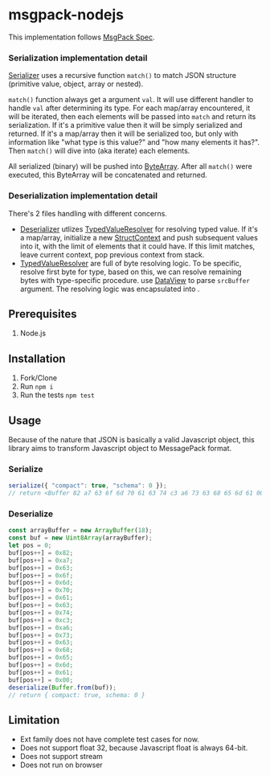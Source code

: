 # msgpack-nodejs

This implementation follows [MsgPack Spec](https://github.com/msgpack/msgpack/blob/master/spec.md).  
  
### Serialization implementation detail
[Serializer](blob/main/src/Serialize.js) uses a recursive function ```match()``` to match JSON structure (primitive value, object, array or nested).

```match()``` function always get a argument ```val```. It will use different handler to handle ```val``` after determining its type. 
For each map/array encountered, it will be iterated, then each elements will be passed into ```match``` and return its serialization.
If it's a primitive value then it will be simply serialized and returned.
If it's a map/array then it will be serialized too, but only with information like "what type is this value?" and "how many elements it has?".
Then ```match()``` will dive into (aka iterate) each elements.

All serialized (binary) will be pushed into [ByteArray](blob/main/src/ByteArray.js).
After all ```match()``` were executed, this ByteArray will be concatenated and returned.

### Deserialization implementation detail
There's 2 files handling with different concerns.
- [Deserializer](blob/main/src/Deserialize.js) utlizes [TypedValueResolver](blob/main/src/TypedValueResolver.js) for resolving typed value. If it's a map/array, initialize a new [StructContext](blob/main/src/StructContext.js) and push subsequent values into it, with the limit of elements that it could have. If this limit matches, leave current context, pop previous context from stack.
- [TypedValueResolver](blob/main/src/TypedValueResolver.js) are full of byte resolving logic. To be specific, resolve first byte for type, based on this, we can resolve remaining bytes with type-specific procedure.
 use [DataView](https://developer.mozilla.org/en-US/docs/Web/JavaScript/Reference/Global_Objects/DataView) to parse ```srcBuffer``` argument. The resolving logic was encapsulated into .

## Prerequisites

1. Node.js

## Installation

1. Fork/Clone
2. Run `npm i`
3. Run the tests `npm test`

## Usage
Because of the nature that JSON is basically a valid Javascript object, this library aims to transform Javascript object to MessagePack format.  


### Serialize
```javascript
serialize({ "compact": true, "schema": 0 });
// return <Buffer 82 a7 63 6f 6d 70 61 63 74 c3 a6 73 63 68 65 6d 61 00>
```

### Deserialize
```javascript
const arrayBuffer = new ArrayBuffer(18);
const buf = new Uint8Array(arrayBuffer);
let pos = 0;
buf[pos++] = 0x82;
buf[pos++] = 0xa7;
buf[pos++] = 0x63;
buf[pos++] = 0x6f;
buf[pos++] = 0x6d;
buf[pos++] = 0x70;
buf[pos++] = 0x61;
buf[pos++] = 0x63;
buf[pos++] = 0x74;
buf[pos++] = 0xc3;
buf[pos++] = 0xa6;
buf[pos++] = 0x73;
buf[pos++] = 0x63;
buf[pos++] = 0x68;
buf[pos++] = 0x65;
buf[pos++] = 0x6d;
buf[pos++] = 0x61;
buf[pos++] = 0x00;
deserialize(Buffer.from(buf));
// return { compact: true, schema: 0 }
```

## Limitation
- Ext family does not have complete test cases for now.
- Does not support float 32, because Javascript float is always 64-bit.
- Does not support stream
- Does not run on browser